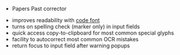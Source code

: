 
* Papers Past corrector

- improves readability with [code font](https://github.com/githubnext/monaspace)
- turns on spelling check (marker only) in input fields
- quick access copy-to-clipboard for most common special glyphs
- facility to autocorrect most common OCR mistakes
- return focus to input field after warning popups

